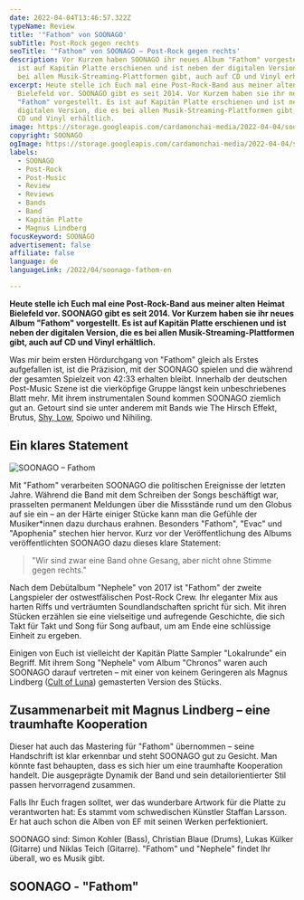 ```yaml
---
date: 2022-04-04T13:46:57.322Z
typeName: Review
title: '"Fathom" von SOONAGO'
subTitle: Post-Rock gegen rechts
seoTitle: '"Fathom" von SOONAGO – Post-Rock gegen rechts'
description: Vor Kurzem haben SOONAGO ihr neues Album "Fathom" vorgestellt. Es
  ist auf Kapitän Platte erschienen und ist neben der digitalen Version, die es
  bei allen Musik-Streaming-Plattformen gibt, auch auf CD und Vinyl erhältlich.
excerpt: Heute stelle ich Euch mal eine Post-Rock-Band aus meiner alten Heimat
  Bielefeld vor. SOONAGO gibt es seit 2014. Vor Kurzem haben sie ihr neues Album
  "Fathom" vorgestellt. Es ist auf Kapitän Platte erschienen und ist neben der
  digitalen Version, die es bei allen Musik-Streaming-Plattformen gibt, auch auf
  CD und Vinyl erhältlich.
image: https://storage.googleapis.com/cardamonchai-media/2022-04-04/soonago-jpg-imagine-181818_21201f_1024_768/640.webp
copyright: SOONAGO
ogImage: https://storage.googleapis.com/cardamonchai-media/2022-04-04/soonago-fb-jpg-imagine-181818_232221_1200_628/640.webp
labels:
  - SOONAGO
  - Post-Rock
  - Post-Music
  - Review
  - Reviews
  - Bands
  - Band
  - Kapitän Platte
  - Magnus Lindberg
focusKeyword: SOONAGO
advertisement: false
affiliate: false
language: de
languageLink: /2022/04/soonago-fathom-en

---
```


**Heute stelle ich Euch mal eine Post-Rock-Band aus meiner alten Heimat Bielefeld vor. SOONAGO gibt es seit 2014. Vor Kurzem haben sie ihr neues Album "Fathom" vorgestellt. Es ist auf Kapitän Platte erschienen und ist neben der digitalen Version, die es bei allen Musik-Streaming-Plattformen gibt, auch auf CD und Vinyl erhältlich.**

Was mir beim ersten Hördurchgang von "Fathom" gleich als Erstes aufgefallen ist, ist die Präzision, mit der SOONAGO spielen und die während der gesamten Spielzeit von 42:33 erhalten bleibt. Innerhalb der deutschen Post-Music Szene ist die vierköpfige Gruppe längst kein unbeschriebenes Blatt mehr. Mit ihrem instrumentalen Sound kommen SOONAGO ziemlich gut an. Getourt sind sie unter anderem mit Bands wie The Hirsch Effekt, Brutus, [Shy, Low](/2021/10/shy-low-interview/), Spoiwo und Nihiling.

## Ein klares Statement

![SOONAGO – Fathom](https://storage.googleapis.com/cardamonchai-media/2022-04-04/soonago-fathom-png-imagine-d8c8a8_968773_1080_1080/640.webp 'SOONAGO – Fathom')

Mit "Fathom" verarbeiten SOONAGO die politischen Ereignisse der letzten Jahre. Während die Band mit dem Schreiben der Songs beschäftigt war, prasselten permanent Meldungen über die Missstände rund um den Globus auf sie ein – an der Härte einiger Stücke kann man die Gefühle der Musiker\*innen dazu durchaus erahnen. Besonders "Fathom", "Evac" und "Apophenia" stechen hier hervor. Kurz vor der Veröffentlichung des Albums veröffentlichten SOONAGO dazu dieses klare Statement:

> "Wir sind zwar eine Band ohne Gesang, aber nicht ohne Stimme gegen rechts."

Nach dem Debütalbum "Nephele" von 2017 ist "Fathom" der zweite Langspieler der ostwestfälischen Post-Rock Crew. Ihr eleganter Mix aus harten Riffs und verträumten Soundlandschaften spricht für sich. Mit ihren Stücken erzählen sie eine vielseitige und aufregende Geschichte, die sich Takt für Takt und Song für Song aufbaut, um am Ende eine schlüssige Einheit zu ergeben.

Einigen von Euch ist vielleicht der Kapitän Platte Sampler "Lokalrunde" ein Begriff. Mit ihrem Song "Nephele" vom Album "Chronos" waren auch SOONAGO darauf vertreten – mit einer von keinem Geringeren als Magnus Lindberg ([Cult of Luna](/tag/cult-of-luna)) gemasterten Version des Stücks.

## Zusammenarbeit mit Magnus Lindberg – eine traumhafte Kooperation

Dieser hat auch das Mastering für "Fathom" übernommen – seine Handschrift ist klar erkennbar und steht SOONAGO gut zu Gesicht. Man könnte fast behaupten, dass es sich hier um eine traumhafte Kooperation handelt. Die ausgeprägte Dynamik der Band und sein detailorientierter Stil passen hervorragend zusammen.

Falls Ihr Euch fragen solltet, wer das wunderbare Artwork für die Platte zu verantworten hat: Es stammt vom schwedischen Künstler Staffan Larsson. Er hat auch schon die Alben von EF mit seinen Werken perfektioniert.

SOONAGO sind: Simon Kohler (Bass), Christian Blaue (Drums), Lukas Külker (Gitarre) und Niklas Teich (Gitarre). "Fathom" und "Nephele" findet Ihr überall, wo es Musik gibt.

## SOONAGO - "Fathom"

<YouTube id="QH6uCGZlvrg" />
